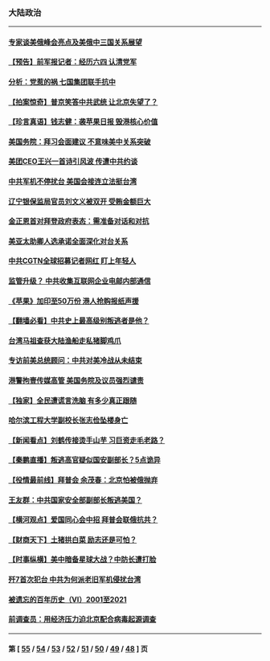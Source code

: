 ### 大陆政治
---
#### [专家谈美俄峰会亮点及美俄中三国关系展望](../../pages/ncid277/n13031705.md) 
#### [【预告】前军报记者：经历六四 认清党军](../../pages/ncid277/n13031878.md) 
#### [分析：党惹的祸 七国集团联手抗中](../../pages/ncid277/n13031850.md) 
#### [【拍案惊奇】普京笑答中共武统 让北京失望了？](../../pages/ncid277/n13031093.md) 
#### [【珍言真语】钱志健：袭苹果日报 毁港核心价值](../../pages/ncid277/n13031730.md) 
#### [美国务院：拜习会面建议 不意味美中关系突破](../../pages/ncid277/n13031620.md) 
#### [美团CEO王兴一首诗引风波 传遭中共约谈](../../pages/ncid277/n13031501.md) 
#### [中共军机不停扰台 美国会接连立法挺台湾](../../pages/ncid277/n13030890.md) 
#### [辽宁银保监局官员刘文义被双开 受贿金额巨大](../../pages/ncid277/n13030911.md) 
#### [金正恩首对拜登政府表态：需准备对话和对抗](../../pages/ncid277/n13030790.md) 
#### [美亚太助卿人选承诺全面深化对台关系](../../pages/ncid277/n13030820.md) 
#### [中共CGTN全球招募记者网红 盯上年轻人](../../pages/ncid277/n13029244.md) 
#### [监管升级？ 中共收集互联网企业电邮内部通信](../../pages/ncid277/n13030457.md) 
#### [《苹果》加印至50万份 港人抢购报纸声援](../../pages/ncid277/n13030454.md) 
#### [【翻墙必看】中共史上最高级别叛逃者是他？](../../pages/ncid277/n13030372.md) 
#### [台湾马祖查获大陆渔船走私猪脚鸡爪](../../pages/ncid277/n13030259.md) 
#### [专访前美总统顾问：中共对美冷战从未结束](../../pages/ncid277/n13029846.md) 
#### [港警拘壹传媒高管 美国务院及议员强烈谴责](../../pages/ncid277/n13029927.md) 
#### [【独家】全民遭谎言洗脑 有多少真正跟随](../../pages/ncid277/n12997170.md) 
#### [哈尔滨工程大学副校长张志俭坠楼身亡](../../pages/ncid277/n13030073.md) 
#### [【新闻看点】刘鹤传接烫手山芋 习巨资走毛老路？](../../pages/ncid277/n13029606.md) 
#### [【秦鹏直播】叛逃高官疑似国安副部长？5点诡异](../../pages/ncid277/n13029689.md) 
#### [【役情最前线】拜普会 余茂春：北京怕被俄抛弃](../../pages/ncid277/n13029848.md) 
#### [王友群：中共国家安全部副部长叛逃美国？](../../pages/ncid277/n13029545.md) 
#### [【横河观点】爱国同心会中招 拜普会联俄抗共？](../../pages/ncid277/n13029752.md) 
#### [【财商天下】土猪拱白菜 励志还是可怕？](../../pages/ncid277/n13029029.md) 
#### [【时事纵横】美中暗备星球大战？中防长遭打脸](../../pages/ncid277/n13029608.md) 
#### [歼7首次犯台 中共为何派老旧军机侵扰台湾](../../pages/ncid277/n13029582.md) 
#### [被遗忘的百年历史（VI）2001至2021](../../pages/ncid277/n13001669.md) 
#### [前调查员：用经济压力迫北京配合病毒起源调查](../../pages/ncid277/n13029525.md) 

---
#### 第 [ [55](./55.md) / [54](./54.md) / [53](./53.md) / [52](./52.md) / [51](./51.md) / [50](./50.md) / [49](./49.md) / [48](./48.md) ] 页
